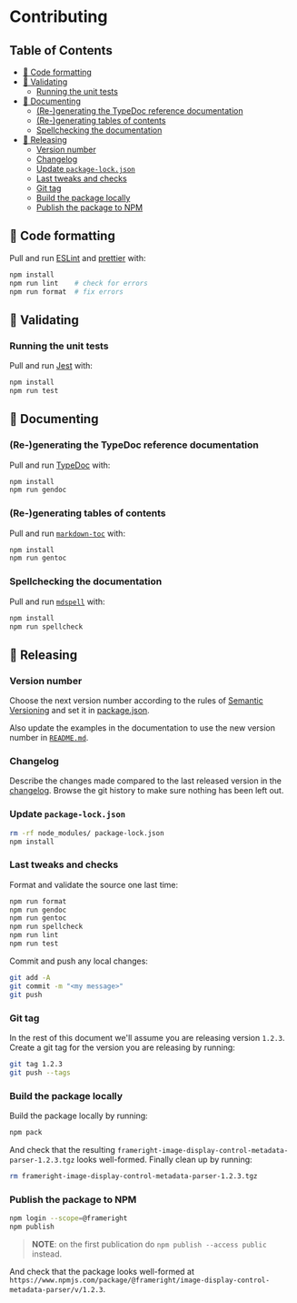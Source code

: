 # Contributing

## Table of Contents

<!-- toc -->

- [:floppy_disk: Code formatting](#floppy_disk-code-formatting)
- [:memo: Validating](#memo-validating)
  * [Running the unit tests](#running-the-unit-tests)
- [:bookmark_tabs: Documenting](#bookmark_tabs-documenting)
  * [(Re-)generating the TypeDoc reference documentation](#re-generating-the-typedoc-reference-documentation)
  * [(Re-)generating tables of contents](#re-generating-tables-of-contents)
  * [Spellchecking the documentation](#spellchecking-the-documentation)
- [:gift: Releasing](#gift-releasing)
  * [Version number](#version-number)
  * [Changelog](#changelog)
  * [Update `package-lock.json`](#update-package-lockjson)
  * [Last tweaks and checks](#last-tweaks-and-checks)
  * [Git tag](#git-tag)
  * [Build the package locally](#build-the-package-locally)
  * [Publish the package to NPM](#publish-the-package-to-npm)

<!-- tocstop -->

## :floppy_disk: Code formatting

Pull and run [ESLint](https://eslint.org/) and
[prettier](https://github.com/prettier/prettier) with:

```bash
npm install
npm run lint    # check for errors
npm run format  # fix errors
```

## :memo: Validating

### Running the unit tests

Pull and run [Jest](https://jestjs.io/) with:
  
```bash
npm install
npm run test
```

## :bookmark_tabs: Documenting

### (Re-)generating the TypeDoc reference documentation

Pull and run [TypeDoc](https://typedoc.org/) with:

```bash
npm install
npm run gendoc
```

### (Re-)generating tables of contents

Pull and run [`markdown-toc`](https://github.com/jonschlinkert/markdown-toc)
with:

```bash
npm install
npm run gentoc
```

### Spellchecking the documentation

Pull and run [`mdspell`](https://github.com/lukeapage/node-markdown-spellcheck)
with:

```bash
npm install
npm run spellcheck
```

## :gift: Releasing

### Version number

Choose the next version number according to the rules of
[Semantic Versioning](https://semver.org/) and set it in
[package.json](package.json).

Also update the examples in the documentation to use the new version number in
[`README.md`](README.md).

### Changelog

Describe the changes made compared to the last released version in the
[changelog](README.md). Browse the git history to make sure nothing has been
left out.

### Update `package-lock.json`

```bash
rm -rf node_modules/ package-lock.json
npm install
```

### Last tweaks and checks

Format and validate the source one last time:

```bash
npm run format
npm run gendoc
npm run gentoc
npm run spellcheck
npm run lint
npm run test
```

Commit and push any local changes:

```bash
git add -A
git commit -m "<my message>"
git push
```

### Git tag

In the rest of this document we'll assume you are releasing version `1.2.3`.
Create a git tag for the version you are releasing by running:

```bash
git tag 1.2.3
git push --tags
```

### Build the package locally

Build the package locally by running:

```bash
npm pack
```

And check that the resulting
`frameright-image-display-control-metadata-parser-1.2.3.tgz` looks well-formed.
Finally clean up by running:

```bash
rm frameright-image-display-control-metadata-parser-1.2.3.tgz
```

### Publish the package to NPM

```bash
npm login --scope=@frameright
npm publish
```

> **NOTE**: on the first publication do `npm publish --access public` instead.

And check that the package looks well-formed at
`https://www.npmjs.com/package/@frameright/image-display-control-metadata-parser/v/1.2.3`.
